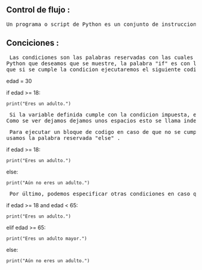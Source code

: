 
## Control de flujo :

<pre>Un programa o script de Python es un conjunto de instrucciones analizadas y ejecutadas por el intérprete de arriba hacia abajo y de izquierda a derecha. Cuando todas las instrucciones se han ejecutado, el programa termina. No obstante, contamos con herramientas para alterar el flujo natural del programa: hacer que se saltee una porción de código según se cumpla tal o cual condición, repetir un conjunto de instrucciones, etc.</pre>

## Conciciones :

<pre> Las condiciones son las palabras reservadas con las cuales le decimos a 
Python que deseamos que se muestre, la palabra "if" es con la que indicaremos
que si se cumple la condicion ejecutaremos el siguiente codigo .
</pre>

edad = 30

if edad >= 18: 

    print("Eres un adulto.") 

<pre> Si la variable definida cumple con la condicion impuesta, ejecutaremos el siguiente codigo.
Como se ver dejamos dejamos unos espacios esto se llama indentacion es parte de las reglas de python .
</pre>

<pre> Para ejecutar un bloque de codigo en caso de que no se cumpla la condición,
usamos la palabra reservada "else" .
</pre>

if edad >= 18:
    
    print("Eres un adulto.")

else:
    
    print("Aún no eres un adulto.")

<pre> Por último, podemos especificar otras condiciones en caso que la primera no se cumpla vía elif. </pre>

if edad >= 18 and edad < 65:

    print("Eres un adulto.")
elif edad >= 65:

    print("Eres un adulto mayor.")

else:

    print("Aún no eres un adulto.")